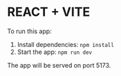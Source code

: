 # REACT + VITE

To run this app:

1. Install dependencies: `npm install`
2. Start the app: `npm run dev`

The app will be served on port 5173.
